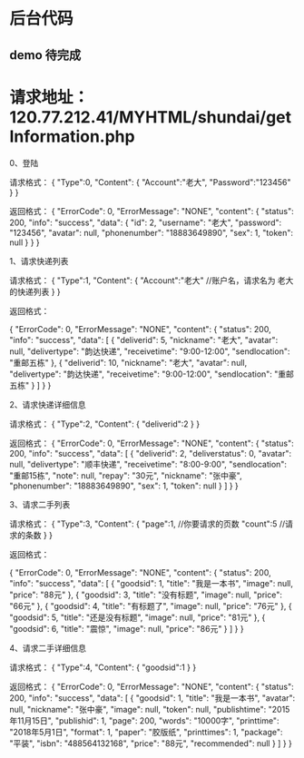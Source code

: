 # 后台代码

## demo 待完成


请求地址：120.77.212.41/MYHTML/shundai/getInformation.php
==========================================================


0、登陆

请求格式：
{
        "Type":0,
    "Content": {
        "Account":"老大",
        "Password":"123456"
    }
}

返回格式：
{
    "ErrorCode": 0,
    "ErrorMessage": "NONE",
    "content": {
        "status": 200,
        "info": "success",
        "data": {
            "id": 2,
            "username": "老大",
            "password": "123456",
            "avatar": null,
            "phonenumber": "18883649890",
            "sex": 1,
            "token": null
        }
    }
}

1、请求快递列表

请求格式：
{
	"Type":1,
    "Content": {
        "Account":"老大"  //账户名，请求名为 老大 的快递列表
    }
}

返回格式：

{
    "ErrorCode": 0,
    "ErrorMessage": "NONE",
    "content": {
        "status": 200,
        "info": "success",
        "data": [
            {
                "deliverid": 5,
                "nickname": "老大",
                "avatar": null,
                "delivertype": "韵达快递",
                "receivetime": "9:00-12:00",
                "sendlocation": "重邮五栋"
            },
            {
                "deliverid": 10,
                "nickname": "老大",
                "avatar": null,
                "delivertype": "韵达快递",
                "receivetime": "9:00-12:00",
                "sendlocation": "重邮五栋"
            }
        ]
    }
}



2、请求快递详细信息

请求格式：
{
	"Type":2, 
    "Content": {
        "deliverid":2 
    }
}



返回格式：
{
    "ErrorCode": 0,
    "ErrorMessage": "NONE",
    "content": {
        "status": 200,
        "info": "success",
        "data": [
            {
                "deliverid": 2,
                "deliverstatus": 0,
                "avatar": null,
                "delivertype": "顺丰快递",
                "receivetime": "8:00-9:00",
                "sendlocation": "重邮15栋",
                "note": null,
                "repay": "30元",
                "nickname": "张中豪",
                "phonenumber": "18883649890",
                "sex": 1,
                "token": null
            }
        ]
    }
}



3、请求二手列表

请求格式：
{
	"Type":3,
    "Content": {
    	"page":1,  //你要请求的页数
    	"count":5  //请求的条数
    }
}

返回格式：

{
    "ErrorCode": 0,
    "ErrorMessage": "NONE",
    "content": {
        "status": 200,
        "info": "success",
        "data": [
            {
                "goodsid": 1,
                "title": "我是一本书",
                "image": null,
                "price": "88元"
            },
            {
                "goodsid": 3,
                "title": "没有标题",
                "image": null,
                "price": "66元"
            },
            {
                "goodsid": 4,
                "title": "有标题了",
                "image": null,
                "price": "76元"
            },
            {
                "goodsid": 5,
                "title": "还是没有标题",
                "image": null,
                "price": "81元"
            },
            {
                "goodsid": 6,
                "title": "震惊",
                "image": null,
                "price": "86元"
            }
        ]
    }
}



4、请求二手详细信息


请求格式：
{
	"Type":4,
    "Content": {
    	"goodsid":1
    }
}

返回格式：
{
    "ErrorCode": 0,
    "ErrorMessage": "NONE",
    "content": {
        "status": 200,
        "info": "success",
        "data": [
            {
                "goodsid": 1,
                "title": "我是一本书",
                "avatar": null,
                "nickname": "张中豪",
                "image": null,
                "token": null,
                "publishtime": "2015年11月15日",
                "publishid": 1,
                "page": 200,
                "words": "10000字",
                "printtime": "2018年5月1日",
                "format": 1,
                "paper": "胶版纸",
                "printtimes": 1,
                "package": "平装",
                "isbn": "488564132168",
                "price": "88元",
                "recommended": null
            }
        ]
    }
}
